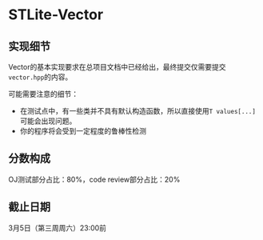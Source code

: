 # STLite-Vector

## 实现细节

Vector的基本实现要求在总项目文档中已经给出，最终提交仅需要提交`vector.hpp`的内容。

可能需要注意的细节：

- 在测试点中，有一些类并不具有默认构造函数，所以直接使用`T values[...]`可能会出现问题。
- 你的程序将会受到一定程度的鲁棒性检测

## 分数构成

OJ测试部分占比：80%，code review部分占比：20%

## 截止日期

3月5日（第三周周六）23:00前